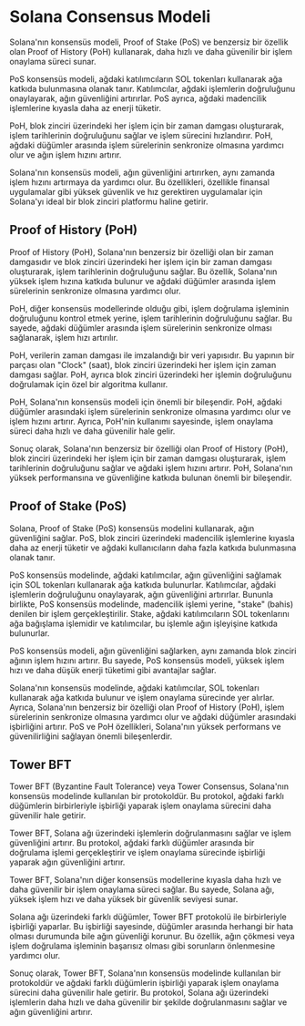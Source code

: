 # Solana Consensus Modeli

Solana'nın konsensüs modeli, Proof of Stake (PoS) ve benzersiz bir özellik olan Proof of History (PoH) kullanarak, daha hızlı ve daha güvenilir bir işlem onaylama süreci sunar.

PoS konsensüs modeli, ağdaki katılımcıların SOL tokenları kullanarak ağa katkıda bulunmasına olanak tanır. Katılımcılar, ağdaki işlemlerin doğruluğunu onaylayarak, ağın güvenliğini artırırlar. PoS ayrıca, ağdaki madencilik işlemlerine kıyasla daha az enerji tüketir.

PoH, blok zinciri üzerindeki her işlem için bir zaman damgası oluşturarak, işlem tarihlerinin doğruluğunu sağlar ve işlem sürecini hızlandırır. PoH, ağdaki düğümler arasında işlem sürelerinin senkronize olmasına yardımcı olur ve ağın işlem hızını artırır.

Solana'nın konsensüs modeli, ağın güvenliğini artırırken, aynı zamanda işlem hızını artırmaya da yardımcı olur. Bu özellikleri, özellikle finansal uygulamalar gibi yüksek güvenlik ve hız gerektiren uygulamalar için Solana'yı ideal bir blok zinciri platformu haline getirir.

## Proof of History (PoH)

Proof of History (PoH), Solana'nın benzersiz bir özelliği olan bir zaman damgasıdır ve blok zinciri üzerindeki her işlem için bir zaman damgası oluşturarak, işlem tarihlerinin doğruluğunu sağlar. Bu özellik, Solana'nın yüksek işlem hızına katkıda bulunur ve ağdaki düğümler arasında işlem sürelerinin senkronize olmasına yardımcı olur.

PoH, diğer konsensüs modellerinde olduğu gibi, işlem doğrulama işleminin doğruluğunu kontrol etmek yerine, işlem tarihlerinin doğruluğunu sağlar. Bu sayede, ağdaki düğümler arasında işlem sürelerinin senkronize olması sağlanarak, işlem hızı artırılır.

PoH, verilerin zaman damgası ile imzalandığı bir veri yapısıdır. Bu yapının bir parçası olan "Clock" (saat), blok zinciri üzerindeki her işlem için zaman damgası sağlar. PoH, ayrıca blok zinciri üzerindeki her işlemin doğruluğunu doğrulamak için özel bir algoritma kullanır.

PoH, Solana'nın konsensüs modeli için önemli bir bileşendir. PoH, ağdaki düğümler arasındaki işlem sürelerinin senkronize olmasına yardımcı olur ve işlem hızını artırır. Ayrıca, PoH'nin kullanımı sayesinde, işlem onaylama süreci daha hızlı ve daha güvenilir hale gelir.

Sonuç olarak, Solana'nın benzersiz bir özelliği olan Proof of History (PoH), blok zinciri üzerindeki her işlem için bir zaman damgası oluşturarak, işlem tarihlerinin doğruluğunu sağlar ve ağdaki işlem hızını artırır. PoH, Solana'nın yüksek performansına ve güvenliğine katkıda bulunan önemli bir bileşendir.

## Proof of Stake (PoS)

Solana, Proof of Stake (PoS) konsensüs modelini kullanarak, ağın güvenliğini sağlar. PoS, blok zinciri üzerindeki madencilik işlemlerine kıyasla daha az enerji tüketir ve ağdaki kullanıcıların daha fazla katkıda bulunmasına olanak tanır.

PoS konsensüs modelinde, ağdaki katılımcılar, ağın güvenliğini sağlamak için SOL tokenları kullanarak ağa katkıda bulunurlar. Katılımcılar, ağdaki işlemlerin doğruluğunu onaylayarak, ağın güvenliğini artırırlar. Bununla birlikte, PoS konsensüs modelinde, madencilik işlemi yerine, "stake" (bahis) denilen bir işlem gerçekleştirilir. Stake, ağdaki katılımcıların SOL tokenlarını ağa bağışlama işlemidir ve katılımcılar, bu işlemle ağın işleyişine katkıda bulunurlar.

PoS konsensüs modeli, ağın güvenliğini sağlarken, aynı zamanda blok zinciri ağının işlem hızını artırır. Bu sayede, PoS konsensüs modeli, yüksek işlem hızı ve daha düşük enerji tüketimi gibi avantajlar sağlar.

Solana'nın konsensüs modelinde, ağdaki katılımcılar, SOL tokenları kullanarak ağa katkıda bulunur ve işlem onaylama sürecinde yer alırlar. Ayrıca, Solana'nın benzersiz bir özelliği olan Proof of History (PoH), işlem sürelerinin senkronize olmasına yardımcı olur ve ağdaki düğümler arasındaki işbirliğini artırır. PoS ve PoH özellikleri, Solana'nın yüksek performans ve güvenilirliğini sağlayan önemli bileşenlerdir.

## Tower BFT

Tower BFT (Byzantine Fault Tolerance) veya Tower Consensus, Solana'nın konsensüs modelinde kullanılan bir protokoldür. Bu protokol, ağdaki farklı düğümlerin birbirleriyle işbirliği yaparak işlem onaylama sürecini daha güvenilir hale getirir.

Tower BFT, Solana ağı üzerindeki işlemlerin doğrulanmasını sağlar ve işlem güvenliğini artırır. Bu protokol, ağdaki farklı düğümler arasında bir doğrulama işlemi gerçekleştirir ve işlem onaylama sürecinde işbirliği yaparak ağın güvenliğini artırır.

Tower BFT, Solana'nın diğer konsensüs modellerine kıyasla daha hızlı ve daha güvenilir bir işlem onaylama süreci sağlar. Bu sayede, Solana ağı, yüksek işlem hızı ve daha yüksek bir güvenlik seviyesi sunar.

Solana ağı üzerindeki farklı düğümler, Tower BFT protokolü ile birbirleriyle işbirliği yaparlar. Bu işbirliği sayesinde, düğümler arasında herhangi bir hata olması durumunda bile ağın güvenliği korunur. Bu özellik, ağın çökmesi veya işlem doğrulama işleminin başarısız olması gibi sorunların önlenmesine yardımcı olur.

Sonuç olarak, Tower BFT, Solana'nın konsensüs modelinde kullanılan bir protokoldür ve ağdaki farklı düğümlerin işbirliği yaparak işlem onaylama sürecini daha güvenilir hale getirir. Bu protokol, Solana ağı üzerindeki işlemlerin daha hızlı ve daha güvenilir bir şekilde doğrulanmasını sağlar ve ağın güvenliğini artırır.